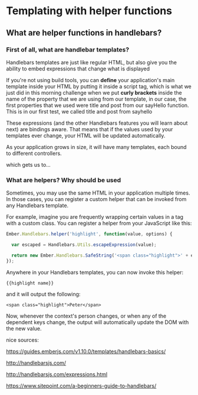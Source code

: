 <h1>Templating with helper functions</h1>

<h2> What are helper functions in handlebars? </h2>

<h3> First of all, what are handlebar templates?</h3>

Handlebars templates are just like regular HTML, but also give you the ability to embed expressions that change what is displayed

If you're not using build tools, you can **define** your application's main template inside your HTML by putting it inside a script tag, which is what we just did in this morning challenge when we put **curly brackets** inside the name of the property that we are using from our template, in our case, the first properties that we used were title and post from our sayHello function. This is in our first test, we called title and post from sayhello

These expressions (and the other Handlebars features you will learn about next) are bindings aware. That means that if the values used by your templates ever change, your HTML will be updated automatically.

As your application grows in size, it will have many templates, each bound to different controllers.

which gets us to...

<h3> What are helpers? Why should be used</h3>

Sometimes, you may use the same HTML in your application multiple times. In those cases, you can register a custom helper that can be invoked from any Handlebars template.

For example, imagine you are frequently wrapping certain values in a <span> tag with a custom class. You can register a helper from your JavaScript like this:
```javascript
Ember.Handlebars.helper('highlight', function(value, options) {

  var escaped = Handlebars.Utils.escapeExpression(value);

  return new Ember.Handlebars.SafeString('<span class="highlight">' + escaped + '</span>');
});
```
Anywhere in your Handlebars templates, you can now invoke this helper:
```
{{highlight name}}
```
and it will output the following:
```
<span class="highlight">Peter</span>
```

Now, whenever the context's person changes, or when any of the dependent keys change, the output will automatically update the DOM with the new value.




nice sources:

https://guides.emberjs.com/v1.10.0/templates/handlebars-basics/

http://handlebarsjs.com/

http://handlebarsjs.com/expressions.html

https://www.sitepoint.com/a-beginners-guide-to-handlebars/

